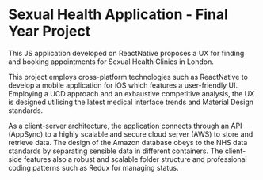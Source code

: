 # Sexual Health Application - Final Year Project

This JS application developed on ReactNative proposes a UX for finding and booking appointments for Sexual Health Clinics in London.

This project employs cross-platform technologies such as ReactNative to develop a mobile application for iOS which features a user-friendly UI. Employing a UCD approach and an exhaustive competitive analysis, the UX is designed utilising the latest medical interface trends and Material Design standards.

As a client-server architecture, the application connects through an API (AppSync) to a highly scalable and secure cloud server (AWS) to store and retrieve data. The design of the Amazon database obeys to the NHS data standards by separating sensible data in different containers. The client-side features also a robust and scalable folder structure and professional coding patterns such as Redux for managing status.
